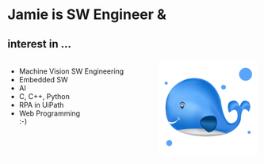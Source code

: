 # Jamie is SW Engineer &

## interest in ...

<img align='right' src='whale.webp' width='200'>

<ul>
    <br>
    <li>Machine Vision SW Engineering</li>
    <li>Embedded SW</li>
    <li>AI</li>
    <li>C, C++, Python</li>
    <li>RPA in UiPath</li>
    <li>Web Programming</li>
    :-)
</ul>
